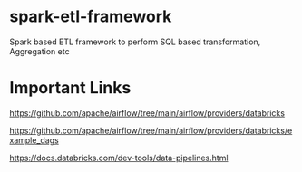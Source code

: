 # spark-etl-framework
Spark based ETL framework to perform SQL based transformation, Aggregation etc



# Important Links

https://github.com/apache/airflow/tree/main/airflow/providers/databricks

https://github.com/apache/airflow/tree/main/airflow/providers/databricks/example_dags

https://docs.databricks.com/dev-tools/data-pipelines.html
